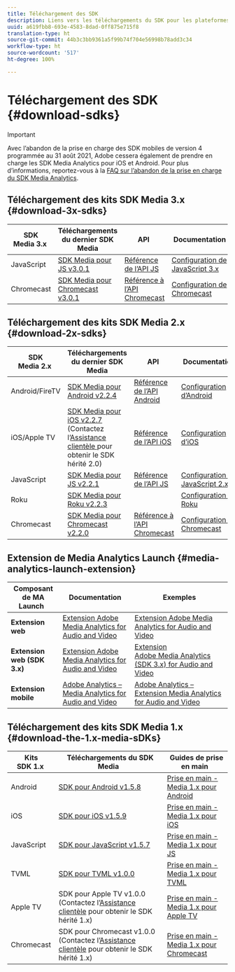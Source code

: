 ```yaml
---
title: Téléchargement des SDK
description: Liens vers les téléchargements du SDK pour les plateformes disponibles, dont Android, iOS, JavaScript, Chromecast et Roku.
uuid: a619fbb8-693e-4583-8dad-0ff875e715f8
translation-type: ht
source-git-commit: 44b3c3bb9361a5f99b74f704e56998b78add3c34
workflow-type: ht
source-wordcount: '517'
ht-degree: 100%

---
```



# Téléchargement des SDK {#download-sdks}

>[!IMPORTANT]
>
>Avec l’abandon de la prise en charge des SDK mobiles de version 4 programmée au 31 août 2021, Adobe cessera également de prendre en charge les SDK Media Analytics pour iOS et Android.  Pour plus d’informations, reportez-vous à la [FAQ sur l’abandon de la prise en charge du SDK Media Analytics](/help/sdk-implement/end-of-support-faqs.md).


## Téléchargement des kits SDK Media 3.x {#download-3x-sdks}

| SDK Media 3.x  | Téléchargements du dernier SDK Media |  API   |  Documentation  |
| --- | --- | --- | --- |
| JavaScript | [SDK Media pour JS v3.0.1](https://github.com/Adobe-Marketing-Cloud/media-sdks/releases/tag/js-v3.0.1) | [Référence de l’API JS](https://adobe-marketing-cloud.github.io/media-sdks/reference/javascript_3x/index.html) | [Configuration de JavaScript 3.x](/help/sdk-implement/setup/setup-javascript/set-up-js-3.md) |
| Chromecast | [SDK Media pour Chromecast v3.0.1](https://github.com/Adobe-Marketing-Cloud/media-sdks/releases/tag/chromecast-v3.0.1) | [Référence à l’API Chromecast](https://adobe-marketing-cloud.github.io/media-sdks/reference/chromecast/) | [Configuration de Chromecast ](/help/sdk-implement/setup/set-up-chromecast.md) |


## Téléchargement des kits SDK Media 2.x {#download-2x-sdks}

| SDK Media 2.x  | Téléchargements du dernier SDK Media |  API   |  Documentation  |
| --- | --- | --- | --- |
| Android/FireTV | [SDK Media pour Android v2.2.4](https://github.com/Adobe-Marketing-Cloud/media-sdks/releases/tag/android-v2.2.4) | [Référence de l’API Android](https://adobe-marketing-cloud.github.io/media-sdks/reference/android/) | [Configuration d’Android](/help/sdk-implement/setup/set-up-android.md) |
| iOS/Apple TV | [SDK Media pour iOS v2.2.7](https://github.com/Adobe-Marketing-Cloud/media-sdks/releases/tag/ios-v2.2.7) (Contactez l’[Assistance clientèle ](https://helpx.adobe.com/fr/marketing-cloud/contact-support.html) pour obtenir le SDK hérité 2.0) | [Référence de l’API iOS](https://adobe-marketing-cloud.github.io/media-sdks/reference/ios/) | [Configuration d’iOS](/help/sdk-implement/setup/set-up-ios.md) |
| JavaScript | [SDK Media pour JS v2.2.1](https://github.com/Adobe-Marketing-Cloud/media-sdks/releases/tag/js-v2.2.1) | [Référence de l’API JS](https://adobe-marketing-cloud.github.io/media-sdks/reference/javascript/) | [Configuration de JavaScript 2.x](/help/sdk-implement/setup/setup-javascript/set-up-js-2.md) |
| Roku | [SDK Media pour Roku v2.2.3](https://github.com/Adobe-Marketing-Cloud/media-sdks/releases/tag/roku-v2.2.3) |  | [Configuration de Roku](/help/sdk-implement/setup/set-up-roku.md) |
| Chromecast | [SDK Media pour Chromecast v2.2.0](https://github.com/Adobe-Marketing-Cloud/media-sdks/releases/tag/chromecast-v2.2.0) | [Référence à l’API Chromecast](https://adobe-marketing-cloud.github.io/media-sdks/reference/chromecast/) | [Configuration de Chromecast ](/help/sdk-implement/setup/set-up-chromecast.md) |

## Extension de Media Analytics Launch {#media-analytics-launch-extension}

| Composant de MA Launch   | Documentation | Exemples |
|---|---|---|
| **Extension web** | [Extension Adobe Media Analytics for Audio and Video](https://docs.adobe.com/content/help/fr-FR/launch/using/extensions-ref/adobe-extension/media-analytics-extension/overview.html) | [Extension Adobe Media Analytics for Audio and Video](https://github.com/Adobe-Marketing-Cloud/media-sdks/tree/master/samples/launch/js/2.x) |
| **Extension web (SDK 3.x)** | [Extension Adobe Media Analytics for Audio and Video](https://docs.adobe.com/content/help/fr-FR/launch/using/extensions-ref/adobe-extension/media-analytics-3x-extension/overview.html) | [Extension Adobe Media Analytics (SDK 3.x) for Audio and Video](https://github.com/Adobe-Marketing-Cloud/media-sdks/tree/master/samples/launch/js/3.x) |
| **Extension mobile** | [Adobe Analytics – Media Analytics for Audio and Video](https://aep-sdks.gitbook.io/docs/using-mobile-extensions/adobe-media-analytics) | [Adobe Analytics – Extension Media Analytics for Audio and Video](https://github.com/Adobe-Marketing-Cloud/media-sdks/tree/master/samples/launch/mobile) |

## Téléchargement des kits SDK Media 1.x {#download-the-1.x-media-sDKs}

| Kits SDK 1.x  |  Téléchargements du SDK Media  |  Guides de prise en main  |
| --- | --- | --- |
| Android | [SDK pour Android v1.5.8](https://github.com/Adobe-Marketing-Cloud/video-heartbeat/releases/tag/android-v1.5.8) | [Prise en main - Media 1.x pour Android](setup/vhl-dev-guide-v15_android.pdf) |
| iOS | [SDK pour iOS v1.5.9](https://github.com/Adobe-Marketing-Cloud/video-heartbeat/releases/tag/ios-v1.5.9) | [Prise en main - Media 1.x pour iOS](setup/vhl-dev-guide-v15_ios.pdf) |
| JavaScript | [SDK pour JavaScript v1.5.7](https://github.com/Adobe-Marketing-Cloud/video-heartbeat/releases/tag/js-v1.5.7) | [Prise en main - Media 1.x pour JS](setup/vhl-dev-guide-v15_js.pdf) |
| TVML | [SDK pour TVML v1.0.0](https://github.com/Adobe-Marketing-Cloud/video-heartbeat/releases/tag/tvml-v1.0.0) | [Prise en main - Media 1.x pour TVML](setup/vhl_tvml.pdf) |
| Apple TV | SDK pour Apple TV v1.0.0 (Contactez l’[Assistance clientèle](https://helpx.adobe.com/fr/marketing-cloud/contact-support.html) pour obtenir le SDK hérité 1.x) | [Prise en main - Media 1.x pour Apple TV](setup/vhl-dev-guide-v1x_appletv.pdf) |
| Chromecast | SDK pour Chromecast v1.0.0 (Contactez l’[Assistance clientèle](https://helpx.adobe.com/fr/marketing-cloud/contact-support.html) pour obtenir le SDK hérité 1.x) | [Prise en main - Media 1.x pour Chromecast](setup/chromecast_1.x_sdk.pdf) |
